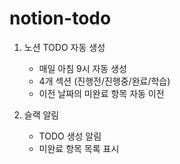 # notion-todo

1. 노션 TODO 자동 생성

   - 매일 아침 9시 자동 생성
   - 4개 섹션 (진행전/진행중/완료/학습)
   - 이전 날짜의 미완료 항목 자동 이전

2. 슬랙 알림
   - TODO 생성 알림
   - 미완료 항목 목록 표시
